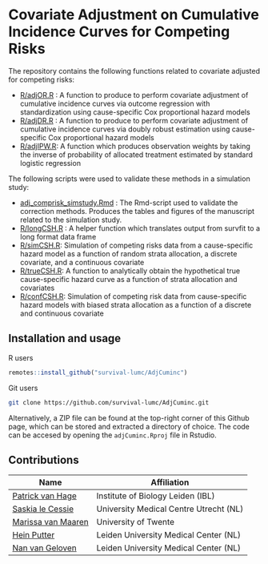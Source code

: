# Covariate Adjustment on Cumulative Incidence Curves for Competing Risks

The repository contains the following functions related to covariate adjusted for competing risks:


+ [R/adjOR.R](R/adjOR.R) : A function to produce to perform covariate adjustment of cumulative incidence curves via outcome regression with standardization using cause-specific Cox proportional hazard models
+ [R/adjDR.R](R/adjDR.R) : A function to produce to perform covariate adjustment of cumulative incidence curves via doubly robust estimation using cause-specific Cox proportional hazard models
+ [R/adjIPW.R](R/adjIPW.R): A function which produces observation weights by taking the inverse of probability of allocated treatment estimated by standard logistic regression

The following scripts were used to validate these methods in a simulation study:

+ [adj_comprisk_simstudy.Rmd](adj_comprisk_simstudy.Rmd) : The Rmd-script used to validate the correction methods. Produces the tables and figures of the manuscript related to the simulation study.
+	[R/longCSH.R](R/longCSH.R) : A helper function which translates output from survfit to a long format data frame
+	[R/simCSH.R](R/simCSH.R): Simulation of competing risks data from a cause-specific hazard model as a function of random strata allocation, a discrete covariate, and a continuous covariate
+ [R/trueCSH.R](R/trueCSH.R): A function to analytically obtain the hypothetical true cause-specific hazard curve as a function of strata allocation and covariates 
+ [R/confCSH.R](R/confCSH.R): Simulation of competing risk data from cause-specific hazard models with biased strata allocation as a function of a discrete and continuous covariate

## Installation and usage

R users

```R
remotes::install_github("survival-lumc/AdjCuminc")
```

Git users 

```bash
git clone https://github.com/survival-lumc/AdjCuminc.git
```

Alternatively, a ZIP file can be found at the top-right corner of this Github page, which can be stored and extracted a directory of choice. 
The code can be accesed by opening the `adjCuminc.Rproj` file in Rstudio. 

## Contributions

| Name                                                         | Affiliation                           |
| ------------------------------------------------------------ | ------------------------------------- | 
| [Patrick van Hage](https://github.com/pvanhage/)  | Institute of Biology Leiden (IBL) | 
| [Saskia le Cessie](https://www.universiteitleiden.nl/medewerkers/saskia-le-cessie) | University Medical Centre Utrecht (NL)  |
| [Marissa van Maaren](https://research.utwente.nl/en/persons/marissa-c-van-maaren) | University of Twente |
| [Hein Putter](https://www.universiteitleiden.nl/en/staffmembers/hein-putter) | Leiden University Medical Center (NL) | 
| [Nan van Geloven](https://www.universiteitleiden.nl/medewerkers/nan-van-geloven) | Leiden University Medical Center (NL) |
